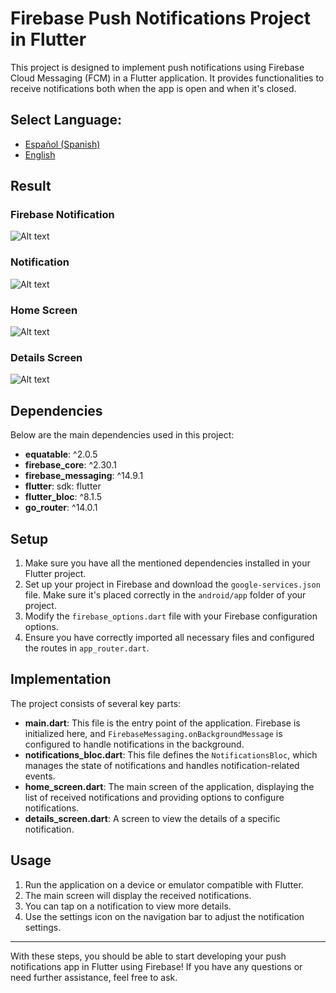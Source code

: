 # Firebase Push Notifications Project in Flutter

This project is designed to implement push notifications using Firebase Cloud Messaging (FCM) in a Flutter application. It provides functionalities to receive notifications both when the app is open and when it's closed.


## **Select Language:**
- [Español (Spanish)](README-es.md)
- [English](README.md)

## Result
### Firebase Notification
![Alt text](docs/fireabase.PNG) 
### Notification
![Alt text](docs/notification.png) 
### Home Screen
![Alt text](docs/home.png) 
### Details Screen
![Alt text](docs/details.png) 


## Dependencies

Below are the main dependencies used in this project:

- **equatable**: ^2.0.5
- **firebase_core**: ^2.30.1
- **firebase_messaging**: ^14.9.1
- **flutter**: sdk: flutter
- **flutter_bloc**: ^8.1.5
- **go_router**: ^14.0.1

## Setup

1. Make sure you have all the mentioned dependencies installed in your Flutter project.
2. Set up your project in Firebase and download the `google-services.json` file. Make sure it's placed correctly in the `android/app` folder of your project.
3. Modify the `firebase_options.dart` file with your Firebase configuration options.
4. Ensure you have correctly imported all necessary files and configured the routes in `app_router.dart`.

## Implementation

The project consists of several key parts:

- **main.dart**: This file is the entry point of the application. Firebase is initialized here, and `FirebaseMessaging.onBackgroundMessage` is configured to handle notifications in the background.
- **notifications_bloc.dart**: This file defines the `NotificationsBloc`, which manages the state of notifications and handles notification-related events.
- **home_screen.dart**: The main screen of the application, displaying the list of received notifications and providing options to configure notifications.
- **details_screen.dart**: A screen to view the details of a specific notification.

## Usage

1. Run the application on a device or emulator compatible with Flutter.
2. The main screen will display the received notifications.
3. You can tap on a notification to view more details.
4. Use the settings icon on the navigation bar to adjust the notification settings.

---

With these steps, you should be able to start developing your push notifications app in Flutter using Firebase! If you have any questions or need further assistance, feel free to ask.